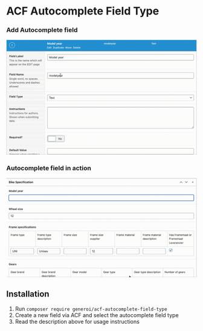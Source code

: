 # ACF Autocomplete Field Type

### Add Autocomplete field

![add autocomplete field](https://github.com/generoi/acf-autocomplete-field-type/blob/master/src/acf-demo-add-field.gif?raw=true)

### Autocomplete field in action

![add autocomplete field](https://github.com/generoi/acf-autocomplete-field-type/blob/master/src/acf-demo-in-action.gif?raw=true)

## Installation

1. Run `composer require generoi/acf-autocomplete-field-type`
2. Create a new field via ACF and select the autocomplete field type
3. Read the description above for usage instructions
